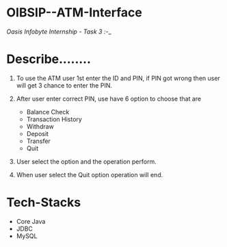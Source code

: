 # OIBSIP--ATM-Interface

_Oasis Infobyte Internship - Task 3 :-__

Describe........
===============

1. To use the ATM user 1st enter the ID and PIN, if PIN got wrong then user will get 3 chance to enter the PIN.

2. After user enter correct PIN, use have 6 option to choose that are 
 
      * Balance Check
      * Transaction History
	  * Withdraw
	* Deposit
	* Transfer
	* Quit

3. User select the option and the operation  perform.
4. When user select the Quit option operation will end.

# Tech-Stacks
* Core Java
* JDBC
* MySQL
